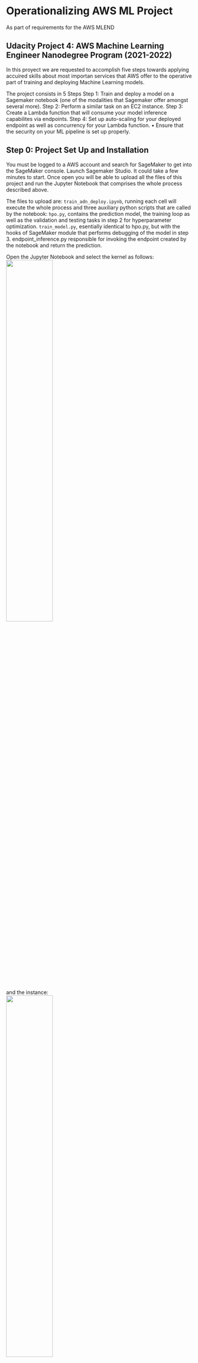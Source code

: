 # Operationalizing AWS ML Project
As part of requirements for the AWS MLEND

## Udacity Project 4: AWS Machine Learning Engineer Nanodegree Program (2021-2022)

In this proyect we are requested to accomplish five steps towards applying accuired skills
about most importan services that AWS offer to the operative part of training and deploying 
Machine Learning models.

The project consists in 5 Steps
Step 1: Train and deploy a model on a Sagemaker notebook (one of the modalities that Sagemaker offer amongst several more).
Step 2: Perform a similar task on an EC2 instance.
Step 3: Create a Lambda function that will consume your model inference capabilites via endpoints. 
Step 4: Set up auto-scaling for your deployed
endpoint as well as concurrency for your Lambda function.
• Ensure that the security on your ML pipeline is set up properly.


## Step 0: Project Set Up and Installation
You must be logged to a AWS account and search for SageMaker to get into the SageMaker console. 
Launch Sagemaker Studio.
It could take a few minutes to start. 
Once open you will be able to upload all the files of this project and run the Jupyter Notebook that comprises the whole process described above.


The files to upload are: 
`train_adn_deploy.ipynb`, running each cell will execute the whole process and three auxiliary python scripts that are called by the notebook:
`hpo.py`, contains the prediction model, the training loop as well as the validation and testing tasks in step 2 for hyperparameter optimization.
`train_model.py`, esentially identical to hpo.py, but with the hooks of SageMaker module that performs debugging of the model in step 3.
endpoint_inference.py responsible for invoking the endpoint created by the notebook and return the prediction.

Open the Jupyter Notebook and select the kernel as follows:
<br/>
<img src="images/kernel.png" width="50%">
<br/>
<br/>
and the instance:<br/>
<img src="images/instance.png" width="50%">
<br/>




## Step 1: Data used
The first step in the notebook is to get data from the web, unzip it, and make it available into s3.
You must generate an s3 bucket before and provide the bucket name to the corresponding cell on the notebook.
Also you must use the region global for the s3 bucket, but the region US-east-1 (N.Virginia) for the SageMaker studio.
The dataset is available at https://s3-us-west-1.amazonaws.com/udacity-aind/dog-project/dogImages.zip 
and the notebook gets it into the SageMaker filesystem by executing the linux command wget from the cell. 


## Step 2: Hyperparameter Optimization
The next part of the notebook deals with hyperparameter optimization. For that task we provide a range of the hyperparameters to investigate and the cells 
run the script `hpo.py`.
This script receives the arguments from the cell and performs the train, validation and testing processes to obtain the best combination of hyperparameters.
Then those hyperparameters are passed to the third step.

## Step 3: Debugging and Profiling
<br/>*Debugging*<br/>
Now we will use hooks from the SageMaker module that *automagically* corrects weights to avoid undesirable effects as 
`vanishing gradients, overfitting, overtraining or poor weight initialization`
Finally the plot of the Cross Entropy Loss is shown in a cell:
<br/>
<img src="images/crossentropy.png" width="80%">
<br/><br/>

This graph serve to see if a bad behavior like the blue line with erratic oscillations or not decreasing with batches. 
In that case batches could be shuffled to try to minimize this effect.

<br/>*Profiling*<br/>
The profiler report is generated by the SageMaker debugger and can be downloaded from [here](profiler/profiler-report.html) to be seen in your browser.
<br/>


## Step 4: Model Deployment
Model was deployed to a "ml.m5.large" instance because of low costs for having this endpoint running. 
Several dog's images were sent to the endpoint to perform a prediction and see if the model is able to give back the breed's dog.
See last part of the notebook to check results.

## Final words:
AWS was able to let us quickly create this model and deploy it in a way that is easily scalable. This is one of the strongest features of the AWS Sagemaker
for quick and professional Machine Learning solutions.
